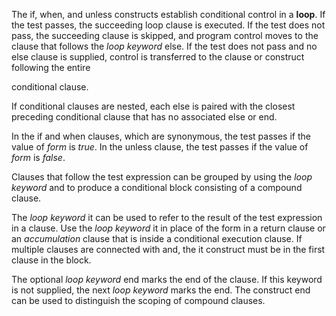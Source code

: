  



The if, when, and unless constructs establish conditional control in a **loop**. If the test passes, the succeeding loop clause is executed. If the test does not pass, the succeeding clause is skipped, and program control moves to the clause that follows the *loop keyword* else. If the test does not pass and no else clause is supplied, control is transferred to the clause or construct following the entire 



conditional clause. 



If conditional clauses are nested, each else is paired with the closest preceding conditional clause that has no associated else or end. 



In the if and when clauses, which are synonymous, the test passes if the value of *form* is *true*. In the unless clause, the test passes if the value of *form* is *false*. 



Clauses that follow the test expression can be grouped by using the *loop keyword* and to produce a conditional block consisting of a compound clause. 



The *loop keyword* it can be used to refer to the result of the test expression in a clause. Use the *loop keyword* it in place of the form in a return clause or an *accumulation* clause that is inside a conditional execution clause. If multiple clauses are connected with and, the it construct must be in the first clause in the block. 



The optional *loop keyword* end marks the end of the clause. If this keyword is not supplied, the next *loop keyword* marks the end. The construct end can be used to distinguish the scoping of compound clauses. 







 



 



